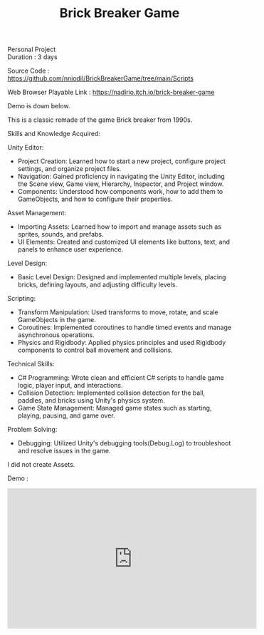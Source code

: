 ﻿---
title: Brick Breaker Game
publishDate: 2023-10-02 00:00:00
img: /nadirniodil.github.io/assets/Brick-breaker.jpg
description: |
   
 
  
---
Personal Project\
Duration : 3 days

Source Code : https://github.com/nniodil/BrickBreakerGame/tree/main/Scripts

Web Browser Playable Link : https://nadirio.itch.io/brick-breaker-game

Demo is down below.

This is a classic remade of the game Brick breaker from 1990s.

Skills and Knowledge Acquired:

Unity Editor:
- Project Creation: Learned how to start a new project, configure project settings, and organize project files.
- Navigation: Gained proficiency in navigating the Unity Editor, including the Scene view, Game view, Hierarchy, Inspector, and Project window.
- Components: Understood how components work, how to add them to GameObjects, and how to configure their properties.

Asset Management:
- Importing Assets: Learned how to import and manage assets such as sprites, sounds, and prefabs.
- UI Elements: Created and customized UI elements like buttons, text, and panels to enhance user experience.

Level Design:
- Basic Level Design: Designed and implemented multiple levels, placing bricks, defining layouts, and adjusting difficulty levels.

Scripting:
- Transform Manipulation: Used transforms to move, rotate, and scale GameObjects in the game.
- Coroutines: Implemented coroutines to handle timed events and manage asynchronous operations.
- Physics and Rigidbody: Applied physics principles and used Rigidbody components to control ball movement and collisions.

Technical Skills:
- C# Programming: Wrote clean and efficient C# scripts to handle game logic, player input, and interactions.
- Collision Detection: Implemented collision detection for the ball, paddles, and bricks using Unity's physics system.
- Game State Management: Managed game states such as starting, playing, pausing, and game over.

Problem Solving:
- Debugging: Utilized Unity's debugging tools(Debug.Log) to troubleshoot and resolve issues in the game.

I did not create Assets.


Demo :
<iframe width="560" height="315" src="https://www.youtube.com/embed/SZH8ALFxjts?si=J_Lhazrrh-RH6Cdx" title="YouTube video player" frameborder="0" allow="accelerometer; autoplay; clipboard-write; encrypted-media; gyroscope; picture-in-picture; web-share" referrerpolicy="strict-origin-when-cross-origin" allowfullscreen></iframe>
